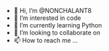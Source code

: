 - 👋 Hi, I’m @NONCHALANT8
- 👀 I’m interested in code
- 🌱 I’m currently learning Python
- 💞️ I’m looking to collaborate on 
- 📫 How to reach me ...

<!---
NONCHALANT8/NONCHALANT8 is a ✨ special ✨ repository because its `README.md` (this file) appears on your GitHub profile.
You can click the Preview link to take a look at your changes.
--->
